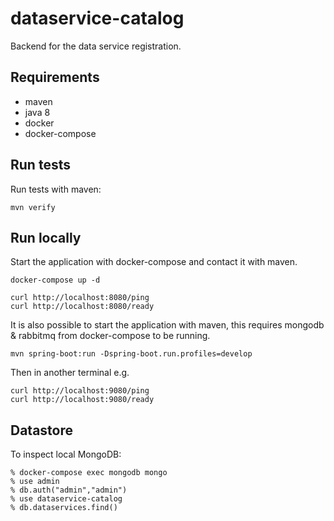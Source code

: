 # dataservice-catalog

Backend for the data service registration.

## Requirements
- maven
- java 8
- docker
- docker-compose

## Run tests
Run tests with maven:
```
mvn verify
```

## Run locally
Start the application with docker-compose and contact it with maven.
```
docker-compose up -d

curl http://localhost:8080/ping
curl http://localhost:8080/ready
```

It is also possible to start the application with maven, this requires mongodb & rabbitmq from docker-compose to be running.
```
mvn spring-boot:run -Dspring-boot.run.profiles=develop
```

Then in another terminal e.g.
```
curl http://localhost:9080/ping
curl http://localhost:9080/ready
```

## Datastore
To inspect local MongoDB:
```
% docker-compose exec mongodb mongo
% use admin
% db.auth("admin","admin")
% use dataservice-catalog
% db.dataservices.find()
```
